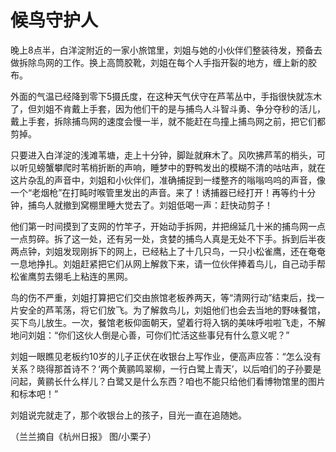 # 候鸟守护人

晚上8点半，白洋淀附近的一家小旅馆里，刘姐与她的小伙伴们整装待发，预备去做拆除鸟网的工作。换上高筒胶靴，刘姐在每个人手指开裂的地方，缠上新的胶布。 

外面的气温已经降到零下5摄氏度，在这种天气伏守在芦苇丛中，手指很快就冻木了，但刘姐不肯戴上手套，因为他们干的是与捕鸟人斗智斗勇、争分夺秒的活儿，戴上手套，拆除捕鸟网的速度会慢一半，就不能赶在鸟撞上捕鸟网之前，把它们都剪掉。 

只要进入白洋淀的浅滩苇塘，走上十分钟，脚趾就麻木了。风吹拂芦苇的梢头，可以听见螃蟹攀爬时苇梢折断的声响，睡梦中的野鸭发出的模糊不清的咕咕声，就在这片杂乱的声音中，刘姐和小伙伴们，准确捕捉到一缕整齐的嗡嗡呜呜的声音，像一个“老烟枪”在打盹时喉管里发出的声音。来了！诱捕器已经打开！再等约十分钟，捕鸟人就撤到窝棚里睡大觉去了。刘姐低喝一声：赶快动剪子！ 

他们第一时间摸到了支网的竹竿子，开始动手拆网，并把绵延几十米的捕鸟网一点一点剪碎。拆了这一处，还有另一处，贪婪的捕鸟人真是无处不下手。拆到后半夜两点钟，刘姐发现刚拆下的网上，已经粘上了十几只鸟，一只小松雀鹰，还在奄奄一息地挣扎。刘姐赶紧把它们从网上解救下来，请一位伙伴捧着鸟儿，自己动手帮松雀鹰剪去翎毛上粘连的黑网。 

鸟的伤不严重，刘姐打算把它们交由旅馆老板养两天，等“清网行动”结束后，找一片安全的芦苇荡，将它们放飞。为了解救鸟儿，刘姐他们也会去当地的野味餐馆，买下鸟儿放生。一次，餐馆老板仰面朝天，望着行将入锅的美味呼啦啦飞走，不解地问刘姐：“你们这伙人倒是心善，可你们忙活这些事兒有什么意义呢？” 

刘姐一眼瞧见老板约10岁的儿子正伏在收银台上写作业，便高声应答：“怎么没有关系？晓得那首诗不？‘两个黄鹂鸣翠柳，一行白鹭上青天’，以后咱们的子孙要是问起，黄鹂长什么样儿？白鹭又是什么东西？咱也不能只给他们看博物馆里的图片和标本吧！” 

刘姐说完就走了，那个收银台上的孩子，目光一直在追随她。 

（兰兰摘自《杭州日报》 图/小栗子）
